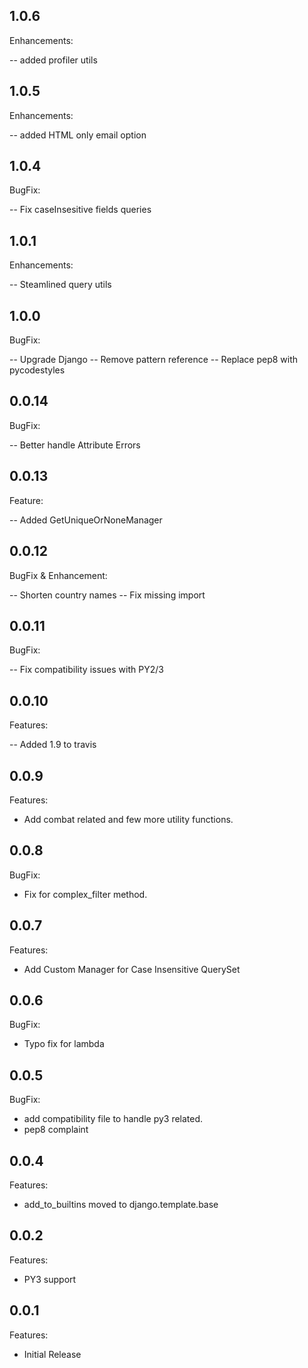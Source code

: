 ## 1.0.6

Enhancements:

 -- added profiler utils

## 1.0.5

Enhancements:

 -- added HTML only email option

## 1.0.4

BugFix:

 -- Fix caseInsesitive fields queries

## 1.0.1

Enhancements:

 -- Steamlined query utils

## 1.0.0

BugFix:

 -- Upgrade Django
 -- Remove pattern reference
 -- Replace pep8 with pycodestyles

## 0.0.14

BugFix:

 -- Better handle Attribute Errors

 ## 0.0.13

Feature:

 -- Added GetUniqueOrNoneManager

## 0.0.12

BugFix & Enhancement:

 -- Shorten country names
 -- Fix missing import

## 0.0.11

BugFix:

  -- Fix compatibility issues with PY2/3

## 0.0.10

Features:

  -- Added 1.9 to travis

## 0.0.9

Features:

  - Add combat related and few more utility functions.

## 0.0.8

BugFix:

  - Fix for complex_filter method.


## 0.0.7

Features:

  - Add Custom Manager for Case Insensitive QuerySet


## 0.0.6

BugFix:

  - Typo fix for lambda


## 0.0.5

BugFix:

  - add compatibility file to handle py3 related.
  - pep8 complaint


## 0.0.4

Features:

  - add_to_builtins moved to django.template.base


## 0.0.2

Features:

  - PY3 support


## 0.0.1

Features:

  - Initial Release
